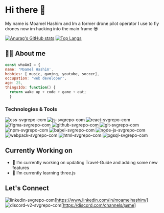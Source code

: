# Hi there 👋

My name is Moamel Hashim and Im a former drone pilot operator
I use to fly drones now im hacking into the main frame :sunglasses:

[![Anurag's GitHub stats](https://github-readme-stats.vercel.app/api?username=moamel-hashim&show_icons=true&theme=radical)](https://github.com/anuraghazra/github-readme-stats)
[![Top Langs](https://github-readme-stats.vercel.app/api/top-langs/?username=anuraghazra&layout=compact)](https://github.com/anuraghazra/github-readme-stats)
 
## 🏄‍♂️ About me
```js 
const whoAmI = {
name: 'Moamel Hashim',
hobbies: [ music, gaming, youtube, soccer],
occupation: 'web developer',
age: 25,
thingsIdo: function() {
  return wake up + code + game + eat;
  }
```
### Technologies & Tools
![css-svgrepo-com](https://user-images.githubusercontent.com/90476994/179878981-fdf460ae-c00b-4a10-ad62-baa692cf3894.svg)
![js-svgrepo-com](https://user-images.githubusercontent.com/90476994/179879395-2c97bdc2-bcf0-494d-9a52-640999a90647.svg)
![react-svgrepo-com](https://user-images.githubusercontent.com/90476994/179879410-4c8ffd9a-e3e8-44b6-b2e2-267ad5e0e400.svg)
![figma-svgrepo-com](https://user-images.githubusercontent.com/90476994/179879423-7539c20e-c9a4-4fd9-94ad-32fc086d7722.svg)
![github-svgrepo-com](https://user-images.githubusercontent.com/90476994/179879428-0e51b501-1db4-44f0-acb8-2e6cb25414b7.svg)
![git-svgrepo-com](https://user-images.githubusercontent.com/90476994/179879439-402765e1-cc8d-4861-8de2-58d3edaf0517.svg)
![npm-svgrepo-com](https://user-images.githubusercontent.com/90476994/179879455-b64e6946-90e6-4477-9832-b378d4e3de66.svg)
![babel-svgrepo-com](https://user-images.githubusercontent.com/90476994/179879467-ca2a7c7c-36de-4f4c-9c95-84d4ccfe6962.svg)
![node-js-svgrepo-com](https://user-images.githubusercontent.com/90476994/179879475-0433a46b-fa29-4d5f-89ee-0cad24fe36e4.svg)
![webpack-svgrepo-com](https://user-images.githubusercontent.com/90476994/179879477-84059235-6063-4961-b699-d324a1b55cf3.svg)
![html-svgrepo-com](https://user-images.githubusercontent.com/90476994/179879480-8a3fd44a-56df-4b0c-8758-08c284dd08bb.svg)
![pgsql-svgrepo-com](https://user-images.githubusercontent.com/90476994/179879482-3eb56649-93ae-45ba-963b-b4e04c460cb9.svg)

## Currently Working on
- 🔭 I’m currently working on updating Travel-Guide and adding some new features
- 🌱 I’m currently learning three.js

## Let's Connect
![linkedin-svgrepo-com](https://user-images.githubusercontent.com/90476994/179879853-c0deedb4-be78-4421-bab3-46b88534a892.svg)[https://www.linkedin.com/in/moamelhashim/]
![discord-v2-svgrepo-com](https://user-images.githubusercontent.com/90476994/179879854-ffe65c4e-aeb8-42e0-85ae-88c8e641308e.svg)[https://discord.com/channels/@me]
